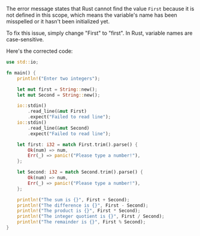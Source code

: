 The error message states that Rust cannot find the value `First` because it is not defined in this scope, which means the variable's name has been misspelled or it hasn't been initialized yet.

To fix this issue, simply change "First" to "first". In Rust, variable names are case-sensitive.

Here's the corrected code:
```rust
use std::io;

fn main() {
    println!("Enter two integers");

    let mut first = String::new();
    let mut Second = String::new();

    io::stdin()
        .read_line(&mut First)
        .expect("Failed to read line");
    io::stdin()
        .read_line(&mut Second)
        .expect("Failed to read line");

    let first: i32 = match First.trim().parse() {
        Ok(num) => num,
        Err(_) => panic!("Please type a number!"),
    };

    let Second: i32 = match Second.trim().parse() {
        Ok(num) => num,
        Err(_) => panic!("Please type a number!"),
    };

    println!("The sum is {}", First + Second);
    println!("The difference is {}", First - Second);
    println!("The product is {}", First * Second);
    println!("The integer quotient is {}", First / Second);
    println!("The remainder is {}", First % Second);
}
```
